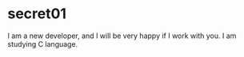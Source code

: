 # secret01
I am a new developer, and I will be very happy if I work with you. I am studying C language.
